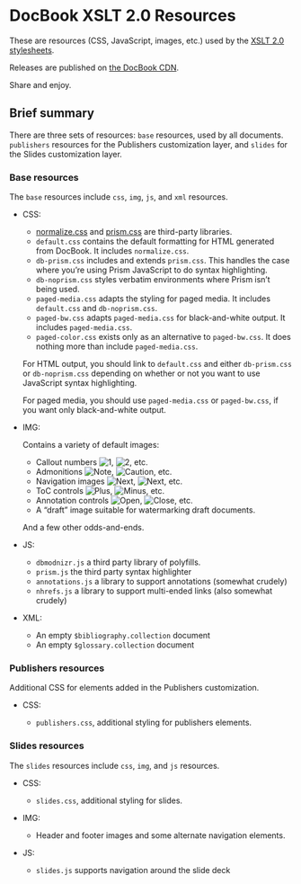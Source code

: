 # DocBook XSLT 2.0 Resources

These are resources (CSS, JavaScript, images, etc.) used by the
[XSLT 2.0 stylesheets](https://github.com/docbook/xslt20-stylesheets).

Releases are published on [the DocBook CDN](http://cdn.docbook.org/).

Share and enjoy.

## Brief summary

There are three sets of resources: `base` resources, used by all
documents. `publishers` resources for the Publishers customization
layer, and `slides` for the Slides customization layer.

### Base resources

The `base` resources include `css`, `img`, `js`, and `xml` resources.

* CSS:

    * [normalize.css](https://github.com/necolas/normalize.css) and
      [prism.css](https://prismjs.com/) are third-party libraries.
    * `default.css` contains the default formatting for HTML generated
      from DocBook. It includes `normalize.css`.
    * `db-prism.css` includes and extends `prism.css`. This handles the
      case where you’re using Prism JavaScript to do syntax highlighting.
    * `db-noprism.css` styles verbatim environments where Prism isn’t
      being used.
    * `paged-media.css` adapts the styling for paged media. It includes
      `default.css` and `db-noprism.css`.
    * `paged-bw.css` adapts `paged-media.css` for black-and-white output.
      It includes `paged-media.css`.
    * `paged-color.css` exists only as an alternative to `paged-bw.css`.
      It does nothing more than include `paged-media.css`.

    For HTML output, you should link to `default.css` and either `db-prism.css`
    or `db-noprism.css` depending on whether or not you want to use JavaScript
    syntax highlighting.

    For paged media, you should use `paged-media.css` or
    `paged-bw.css`, if you want only black-and-white output.

* IMG:

    Contains a variety of default images:

    * Callout numbers ![1](https://github.com/ndw/xslt20-resources/blob/master/base/img/1.png),
      ![2](https://github.com/ndw/xslt20-resources/blob/master/base/img/1.png), etc.
    * Admonitions ![Note](https://github.com/ndw/xslt20-resources/blob/master/base/img/note.png),
      ![Caution](https://github.com/ndw/xslt20-resources/blob/master/base/img/caution.png), etc.
    * Navigation images ![Next](https://github.com/ndw/xslt20-resources/blob/master/base/img/next.gif),
      ![Next](https://github.com/ndw/xslt20-resources/blob/master/base/img/next.png), etc.
    * ToC controls ![Plus](https://github.com/ndw/xslt20-resources/blob/master/base/img/toc-plus.png),
      ![Minus](https://github.com/ndw/xslt20-resources/blob/master/base/img/toc-minus.png), etc.
    * Annotation controls ![Open](https://github.com/ndw/xslt20-resources/blob/master/base/img/annot-open.png),
      ![Close](https://github.com/ndw/xslt20-resources/blob/master/base/img/annot-close.png), etc.
    * A “draft” image suitable for watermarking draft documents.

    And a few other odds-and-ends.

* JS:

    * `dbmodnizr.js` a third party library of polyfills.
    * `prism.js` the third party syntax highlighter
    * `annotations.js` a library to support annotations (somewhat crudely)
    * `nhrefs.js` a library to support multi-ended links (also somewhat crudely)

* XML:

    * An empty `$bibliography.collection` document
    * An empty `$glossary.collection` document

### Publishers resources

Additional CSS for elements added in the Publishers customization.

* CSS:

    * `publishers.css`, additional styling for publishers elements.

### Slides resources

The `slides` resources include `css`, `img`, and `js` resources.

* CSS:

    * `slides.css`, additional styling for slides.

* IMG:

    * Header and footer images and some alternate navigation elements.

* JS:

    * `slides.js` supports navigation around the slide deck
